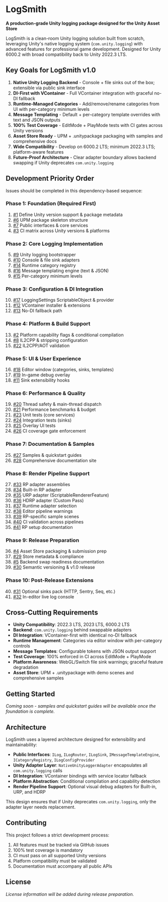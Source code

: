 # LogSmith

**A production-grade Unity logging package designed for the Unity Asset Store**

LogSmith is a clean-room Unity logging solution built from scratch, leveraging Unity's native logging system (`com.unity.logging`) with advanced features for professional game development. Designed for Unity 6000.2 with broad compatibility back to Unity 2022.3 LTS.

## Key Goals for LogSmith v1.0

1. **Native Unity Logging Backend** - Console + file sinks out of the box; extensible via public sink interface
2. **DI-First with VContainer** - Full VContainer integration with graceful no-DI fallback
3. **Runtime-Managed Categories** - Add/remove/rename categories from UI with per-category minimum levels
4. **Message Templating** - Default + per-category template overrides with text and JSON outputs
5. **100% Test Coverage** - EditMode + PlayMode tests with CI gates across Unity versions
6. **Asset Store Ready** - UPM + .unitypackage packaging with samples and comprehensive docs
7. **Wide Compatibility** - Develop on 6000.2 LTS; minimum 2022.3 LTS; platform-aware features
8. **Future-Proof Architecture** - Clear adapter boundary allows backend swapping if Unity deprecates `com.unity.logging`

## Development Priority Order

Issues should be completed in this dependency-based sequence:

### Phase 1: Foundation (Required First)
1. [#1](../../issues/1) Define Unity version support & package metadata
2. [#6](../../issues/6) UPM package skeleton structure
3. [#7](../../issues/7) Public interfaces & core services
4. [#3](../../issues/3) CI matrix across Unity versions & platforms

### Phase 2: Core Logging Implementation
5. [#9](../../issues/9) Unity logging bootstrapper
6. [#10](../../issues/10) Console & file sink adapters
7. [#14](../../issues/14) Runtime category registry
8. [#16](../../issues/16) Message templating engine (text & JSON)
9. [#15](../../issues/15) Per-category minimum levels

### Phase 3: Configuration & DI Integration
10. [#17](../../issues/17) LoggingSettings ScriptableObject & provider
11. [#12](../../issues/12) VContainer installer & extensions
12. [#13](../../issues/13) No-DI fallback path

### Phase 4: Platform & Build Support
13. [#2](../../issues/2) Platform capability flags & conditional compilation
14. [#8](../../issues/8) IL2CPP & stripping configuration
15. [#22](../../issues/22) IL2CPP/AOT validation

### Phase 5: UI & User Experience
16. [#18](../../issues/18) Editor window (categories, sinks, templates)
17. [#19](../../issues/19) In-game debug overlay
18. [#11](../../issues/11) Sink extensibility hooks

### Phase 6: Performance & Quality
19. [#20](../../issues/20) Thread safety & main-thread dispatch
20. [#21](../../issues/21) Performance benchmarks & budget
21. [#23](../../issues/23) Unit tests (core services)
22. [#24](../../issues/24) Integration tests (sinks)
23. [#25](../../issues/25) Overlay UI tests
24. [#26](../../issues/26) CI coverage gate enforcement

### Phase 7: Documentation & Samples
25. [#27](../../issues/27) Samples & quickstart guides
26. [#28](../../issues/28) Comprehensive documentation site

### Phase 8: Render Pipeline Support
27. [#33](../../issues/33) RP adapter assemblies
28. [#34](../../issues/34) Built-in RP adapter
29. [#35](../../issues/35) URP adapter (ScriptableRendererFeature)
30. [#36](../../issues/36) HDRP adapter (Custom Pass)
31. [#37](../../issues/37) Runtime adapter selection
32. [#38](../../issues/38) Editor pipeline warnings
33. [#39](../../issues/39) RP-specific sample scenes
34. [#40](../../issues/40) CI validation across pipelines
35. [#41](../../issues/41) RP setup documentation

### Phase 9: Release Preparation
36. [#4](../../issues/4) Asset Store packaging & submission prep
37. [#29](../../issues/29) Store metadata & compliance
38. [#5](../../issues/5) Backend swap readiness documentation
39. [#30](../../issues/30) Semantic versioning & v1.0 release

### Phase 10: Post-Release Extensions
40. [#31](../../issues/31) Optional sinks pack (HTTP, Sentry, Seq, etc.)
41. [#32](../../issues/32) In-editor live log console

## Cross-Cutting Requirements

- **Unity Compatibility**: 2022.3 LTS, 2023 LTS, 6000.2 LTS
- **Backend**: `com.unity.logging` behind swappable adapters
- **DI Integration**: VContainer-first with identical no-DI fallback
- **Runtime Management**: Categories via editor window with per-category controls
- **Message Templates**: Configurable tokens with JSON output support
- **Test Coverage**: 100% enforced in CI across EditMode + PlayMode
- **Platform Awareness**: WebGL/Switch file sink warnings; graceful feature degradation
- **Asset Store**: UPM + .unitypackage with demo scenes and comprehensive samples

## Getting Started

*Coming soon - samples and quickstart guides will be available once the foundation is complete.*

## Architecture

LogSmith uses a layered architecture designed for extensibility and maintainability:

- **Public Interfaces**: `ILog`, `ILogRouter`, `ILogSink`, `IMessageTemplateEngine`, `ICategoryRegistry`, `ILogConfigProvider`
- **Unity Adapter Layer**: `NativeUnityLoggerAdapter` encapsulates all `com.unity.logging` calls
- **DI Integration**: VContainer bindings with service locator fallback
- **Platform Abstraction**: Conditional compilation and capability detection
- **Render Pipeline Support**: Optional visual debug adapters for Built-in, URP, and HDRP

This design ensures that if Unity deprecates `com.unity.logging`, only the adapter layer needs replacement.

## Contributing

This project follows a strict development process:

1. All features must be tracked via GitHub issues
2. 100% test coverage is mandatory
3. CI must pass on all supported Unity versions
4. Platform compatibility must be validated
5. Documentation must accompany all public APIs

## License

*License information will be added during release preparation.*